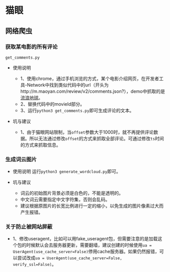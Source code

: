 # 猫眼
## 网络爬虫
### 获取某电影的所有评论
`get_comments.py`
- 使用说明
    - 1、使用chrome，通过手机浏览的方式，某个电影介绍网页，在开发者工具-Network中找到类似代码中的url（开头为http://m.maoyan.com/review/v2/comments.json?），demo中抓取的是[流浪地球](http://m.maoyan.com/movie/248906/morecomments?_v_=yes)。
    - 2、替换代码中的movieId部分。
    - 3、运行`python3 get_comments.py`即可生成评论的文本。


- 坑与建议
    - 1、由于猫眼网站限制，当`offset`参数大于1000时，就不再提供评论数据。所以无法通过修改`offset`的方式来抓取全部评论。可通过修改`ts`时间的方式来抓取信息。

### 生成词云图片
- 使用说明
运行`python3 generate_wordcloud.py`即可。

- 坑与建议
    - 词云的初始图片背景必须是白色的，不能是透明的。
    - 中文词云需要指定中文字符集，否则会乱码。
    - 建议根据原图片的长宽比例进行一定的缩小，以免生成的图片像素过大而产生报错。

### 关于防止被网站屏蔽
- 1、修改useragent，比如可以用fake_useragent包，但需要注意的是加载这个包的时候默认会去服务器更新，需要翻墙，建议创建的时候使用`ua = UserAgent(use_cache_server=False)`停用cache服务器。如果仍然报错，可以尝试改成`ua = UserAgent(use_cache_server=False, verify_ssl=False)`。